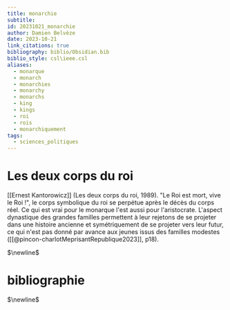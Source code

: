 ```yaml
---
title: monarchie
subtitle: 
id: 20231021_monarchie
author: Damien Belvèze
date: 2023-10-21
link_citations: true
bibliography: biblio/Obsidian.bib
biblio_style: csl\ieee.csl
aliases:
  - monarque
  - monarch
  - monarchies
  - monarchy
  - monarchs
  - king
  - kings
  - roi
  - rois
  - monarchiquement
tags:
  - sciences_politiques
---
```


# Les deux corps du roi

[[Ernest Kantorowicz]] (Les deux corps du roi, 1989). "Le Roi est mort, vive le Roi !", le corps symbolique du roi se perpétue après le décès du corps réel. Ce qui est vrai pour le monarque l'est aussi pour l'aristocrate. 
L'aspect dynastique des grandes familles permettent à leur rejetons de se projeter dans une histoire ancienne et symétriquement de se projeter vers leur futur, ce qui n'est pas donné par avance aux jeunes issus des familles modestes ([[@pincon-charlotMeprisantRepublique2023]], p18).


$\newline$
# bibliographie
$\newline$






